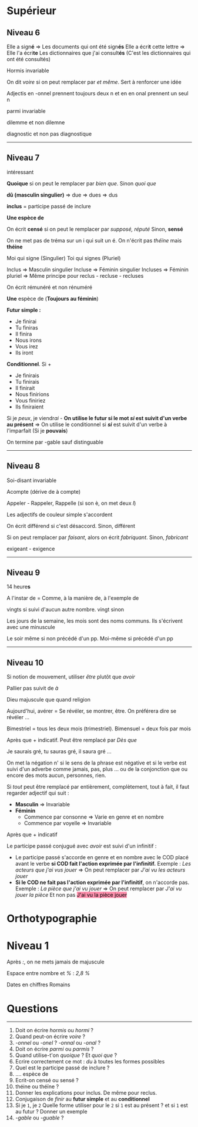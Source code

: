 # Supérieur

## Niveau 6

Elle a sign**é** ⇒ Les documents qui ont été sign**és**
Elle a écri**t** cette lettre ⇒ Elle l'a écri**te**
Les dictionnaires que j'ai consult**és** (C'est les dictionnaires qui ont été consultés)

Hormis invariable

On dit *voire* si on peut remplacer par *et même*. Sert à renforcer une idée

Adjectis en -onnel prennent toujours deux n et en en onal prennent un seul n

parmi invariable

dilemme et non dilemne

diagnostic et non pas diagnostique

---
## Niveau 7

intéressant

**Quoique** si on peut le remplacer par *bien que*. Sinon *quoi que*

**dû (masculin singulier)** ⇒ due ⇒ dues ⇒ dus

**inclus** = participe passé de inclure

**Une espèce de**

On écrit **censé** si on peut le remplacer par *supposé, réputé* Sinon, **sensé**

On ne met pas de tréma sur un i qui suit un é. On n'écrit pas *théïne* mais **théine**

Moi qui signe (Singulier)
Toi qui signes (Pluriel)

Inclus ⇒ Masculin singulier     Incluse ⇒ Féminin singulier
Incluses ⇒ Féminin pluriel
⇒ Même principe pour reclus - recluse - recluses

On écrit rémunéré et non rénuméré

**Une** espèce de (**Toujours au féminin**)

**Futur simple :**
- Je finirai
- Tu finiras
- Il finira
- Nous irons
- Vous irez
- Ils iront

**Conditionnel**. Si +
- Je finirais
- Tu finirais
- Il finirait
- Nous finirions
- Vous finiriez
- Ils finiraient

Si je *peux*, je viendr*ai* - **On utilise le futur si le mot *si* est suivit d'un verbe au présent**
⇒ On utilise le conditionnel si ***si*** est suivit d'un verbe à l'imparfait (Si je **pouvais**)


On termine par -gable sauf distinguable


---
## Niveau 8

Soi-disant invariable

Acompte (dérive de à compte)

Appeler - Rappeler, Rappelle (si son è, on met deux *l*)

Les adjectifs de couleur simple s'accordent

On écrit différend si c'est désaccord. Sinon, différent

Si on peut remplacer par *faisant*, alors on écrit *fabriquant*. Sinon, *fabricant*

exigeant - exigence

---
 ## Niveau 9
14 heure**s**

A l'instar de = Comme, à la manière de, à l'exemple de

vingts si suivi d'aucun autre nombre. vingt sinon

Les jours de la semaine, les mois sont des noms communs. Ils s'écrivent avec une minuscule

Le soir même si non précédé d'un pp. Moi-même si précédé d'un pp

---
## Niveau 10

Si notion de mouvement, utiliser *être* plutôt que *avoir*

Pallier pas suivit de *à*

Dieu majuscule que quand religion

Aujourd'hui, avérer = Se révéler, se montrer, être. On préférera dire se révéler ...

Bimestriel = tous les deux mois (trimestriel). Bimensuel = deux fois par mois

Après que + indicatif. Peut être remplacé par *Dès que*

Je saurais gré, tu sauras gré, il saura gré ...

On met la négation n' si le sens de la phrase est négative et si le verbe est suivi d'un adverbe comme jamais, pas, plus ... ou de la conjonction que ou encore des mots aucun, personnes, rien.

Si *tout* peut être remplacé par entièrement, complètement, tout à fait, il faut regarder adjectif qui suit :
- **Masculin** ⇒ Invariable
- **Féminin**
	- Commence par consonne ⇒ Varie en  genre et en nombre
	- Commence par voyelle ⇒ Invariable


Après que + indicatif

Le participe passé conjugué avec *avoir* est suivi d'un infinitif :
- Le participe passé s'accorde en genre et en nombre avec le COD placé avant le verbe **si COD fait l'action exprimée par l'infinitif.** Exemple : *Les acteurs que j'ai vus jouer*
  ⇒ On peut remplacer par *J'ai vu les acteurs jouer*
- **Si le COD ne fait pas l'action exprimée par l'infinitif**, on n'accorde pas. Exemple : *La pièce que j'ai vu jouer*
  ⇒ On peut remplacer par *J'ai vu jouer la pièce* Et non pas <mark style="background: #FF5582A6;">J'ai vu la pièce jouer</mark>

# Orthotypographie

# Niveau 1

Après *:*, on ne mets jamais de majuscule

Espace entre nombre et *%* : *2,8 %*

Dates en chiffres Romains

 # Questions
---
1. Doit on écrire *hormis* ou *hormi* ?
2. Quand peut-on écrire *voire* ?
3. *-onnel* ou *-onel* ? *-onnal* ou *-onal* ?
4. Doit on écrire *parmi* ou *parmis* ?
5. Quand utilise-t'on *quoique* ? Et *quoi que* ?
6. Ecrire correctement ce mot : *du* à toutes les formes possibles
7. Quel est le participe passé de inclure ?
8. .... espèce de
9. Ecrit-on censé ou sensé ?
10. théine ou théïne ?
11. Donner les explications pour inclus. De même pour reclus.
12. Conjugaison de *finir* au **futur simple** et au **conditionnel**
13. Si je `1`, je `2` Quelle forme utiliser pour le `2` si `1` est au présent ? et si `1` est au futur ? Donner un exemple
14. *-gable* ou *-guable* ?